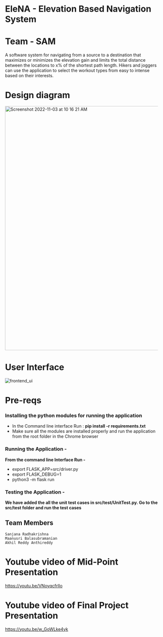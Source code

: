 # EleNA - Elevation Based Navigation System 
# Team - SAM
A software system for navigating from a source to a destination that maximizes or minimizes the elevation gain and limits the total distance between the locations to x% of the shortest path length.
Hikers and joggers can use the application to select the workout types from easy to intense based on their interests.

# Design diagram
<img width="804" alt="Screenshot 2022-11-03 at 10 16 21 AM" src="https://user-images.githubusercontent.com/47236863/199744653-d739dd19-8622-4c7f-bc2f-12fa36cdd888.png">

# User Interface
![frontend_ui](https://user-images.githubusercontent.com/100547384/208225559-2889799c-f5c0-47e1-861e-be4f06ea78ef.jpeg)

# Pre-reqs
### Installing the python modules for running the application
* In the Command line interface Run : **pip install -r requirements.txt**
* Make sure all the modules are installed properly and run the application from the root folder in the Chrome browser

### Running the Application -
**From the command line Interface Run -**
* export FLASK_APP=src/driver.py
* export FLASK_DEBUG=1
* python3 -m flask run


### Testing the Application -
**We have added the all the unit test cases in src/test/UnitTest.py. Go to the src/test folder and run the test cases**




## Team Members
```
Sanjana Radhakrishna
Maanusri Balasubramanian
Akhil Reddy Anthireddy
```





# Youtube video of Mid-Point Presentation
https://youtu.be/VNoyqcfrlIo

# Youtube video of Final Project Presentation
https://youtu.be/w_GoWLke4yk
